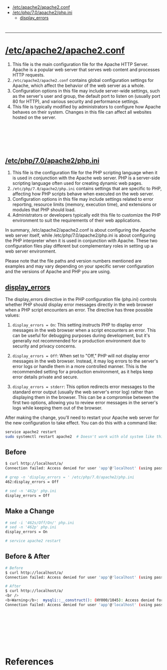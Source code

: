 - [/etc/apache2/apache2.conf](#etcapache2apache2conf)
- [/etc/php/7.0/apache2/php.ini](#etcphp70apache2phpini)
    - [display_errors](#display_errors)

# 

-------------------------------------------

# [/etc/apache2/apache2.conf](#etcapache2apache2conf-1)
1. This file is the main configuration file for the Apache HTTP Server. Apache is a popular web server that serves web content and processes HTTP requests.
1. `/etc/apache2/apache2.conf` contains global configuration settings for Apache, which affect the behavior of the web server as a whole.
1. Configuration options in this file may include server-wide settings, such as the server's user and group, the default port to listen on (usually port 80 for HTTP), and various security and performance settings.
1. This file is typically modified by administrators to configure how Apache behaves on their system. Changes in this file can affect all websites hosted on the server.


## 
```sh

```

## 
```sh

```

## 
```sh

```

## [/etc/php/7.0/apache2/php.ini](#etcphp70apache2phpini-1)
1. This file is the configuration file for the PHP scripting language when it is used in conjunction with the Apache web server. PHP is a server-side scripting language often used for creating dynamic web pages.
1. `/etc/php/7.0/apache2/php.ini` contains settings that are specific to PHP, affecting how PHP scripts behave when executed on the web server.
1. Configuration options in this file may include settings related to error reporting, resource limits (memory, execution time), and extensions or modules that PHP should load.
1. Administrators or developers typically edit this file to customize the PHP environment to suit the requirements of their web applications.

In summary, /etc/apache2/apache2.conf is about configuring the Apache web server itself, while /etc/php/7.0/apache2/php.ini is about configuring the PHP interpreter when it is used in conjunction with Apache. These two configuration files play different but complementary roles in setting up a web server environment.

Please note that the file paths and version numbers mentioned are examples and may vary depending on your specific server configuration and the versions of Apache and PHP you are using.

## [display_errors](#display_errors-1)
The display_errors directive in the PHP configuration file (php.ini) controls whether PHP should display error messages directly in the web browser when a PHP script encounters an error. The directive has three possible values:

1. `display_errors = On`: This setting instructs PHP to display error messages in the web browser when a script encounters an error. This can be useful for debugging purposes during development, but it's generally not recommended for a production environment due to security and privacy concerns.

1. `display_errors = Off`: When set to "Off," PHP will not display error messages in the web browser. Instead, it may log errors to the server's error logs or handle them in a more controlled manner. This is the recommended setting for a production environment, as it helps keep error details private and secure.

1. `display_errors = stderr`: This option redirects error messages to the standard error output (usually the web server's error log) rather than displaying them in the browser. This can be a compromise between the first two options, allowing you to review error messages in the server's logs while keeping them out of the browser.

After making the change, you'll need to restart your Apache web server for the new configuration to take effect. You can do this with a command like:
```sh
service apache2 restart
sudo systemctl restart apache2  # Doesn't work with old system like this DVWA image
```

## Before
```sh
$ curl http://localhost/a/
Connection failed: Access denied for user 'app'@'localhost' (using password: YES)

# grep -n 'display_errors = ' /etc/php/7.0/apache2/php.ini
462:display_errors = Off

# sed -n '462p' php.ini
display_errors = Off
```

## Make a Change
```sh
# sed -i '462s/Off/On/' php.ini
# sed -n '462p' php.ini
display_errors = On

# service apache2 restart
```

## Before & After
```sh
# Before
$ curl http://localhost/a/
Connection failed: Access denied for user 'app'@'localhost' (using password: YES)

# After
$ curl http://localhost/a/
<br />
<b>Warning</b>:  mysqli::__construct(): (HY000/1045): Access denied for user 'app'@'localhost' (using password: YES) in <b>/var/www/html/a/con.php</b> on line <b>9</b><br />
Connection failed: Access denied for user 'app'@'localhost' (using password: YES)
```

## 
```sh

```

## 
```sh

```

## 
```sh

```

## 
```sh

```

# References

